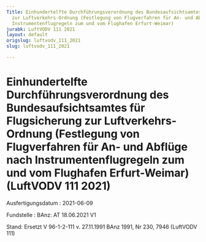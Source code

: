 ```yaml
---
Title: Einhundertelfte Durchführungsverordnung des Bundesaufsichtsamtes für Flugsicherung
  zur Luftverkehrs-Ordnung (Festlegung von Flugverfahren für An- und Abflüge nach
  Instrumentenflugregeln zum und vom Flughafen Erfurt-Weimar)
jurabk: LuftVODV 111 2021
layout: default
origslug: luftvodv_111_2021
slug: luftvodv_111_2021

---
```


# Einhundertelfte Durchführungsverordnung des Bundesaufsichtsamtes für Flugsicherung zur Luftverkehrs-Ordnung (Festlegung von Flugverfahren für An- und Abflüge nach Instrumentenflugregeln zum und vom Flughafen Erfurt-Weimar) (LuftVODV 111 2021)

Ausfertigungsdatum
:   2021-06-09

Fundstelle
:   BAnz: AT 18.06.2021 V1

Stand: Ersetzt V 96-1-2-111 v. 27.11.1991 BAnz 1991, Nr 230, 7946 (LuftVODV 111)
